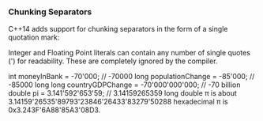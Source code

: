 ### Chunking Separators
C++14 adds support for chunking separators in the form of a
single quotation mark:

Integer and Floating Point literals can contain any number of single quotes (') for readability.  These are completely ignored by the compiler.

int moneyInBank = -70'000; // -70000
long populationChange = -85'000; // -85000
long long countryGDPChange = -70'000'000'000; //
-70 billion
double pi = 3.141'592'653'59; // 3.14159265359
long double π is about 3.14159'26535'89793'23846'26433'83279'50288
hexadecimal π is 0x3.243F'6A88'85A3'08D3.
